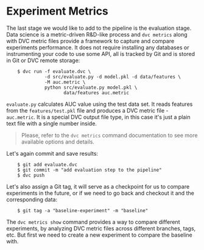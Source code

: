 # Experiment Metrics

The last stage we would like to add to the pipeline is the evaluation stage.
Data science is a metric-driven R&D-like process and `dvc metrics` along with
DVC metric files provide a framework to capture and compare experiments
performance. It does not require installing any databases or instrumenting your
code to use some API, all is tracked by Git and is stored in Git or DVC remote
storage:

```dvc
    $ dvc run -f evaluate.dvc \
              -d src/evaluate.py -d model.pkl -d data/features \
              -M auc.metric \
              python src/evaluate.py model.pkl \
                     data/features auc.metric
```

`evaluate.py` calculates AUC value using the test data set. It reads features
from the `features/test.pkl` file and produces a DVC metric file - `auc.metric`.
It is a special DVC output file type, in this case it's just a plain text file
with a single number inside.

> Please, refer to the `dvc metrics` command documentation to see more available
options and details.

Let's again commit and save results:

```dvc
    $ git add evaluate.dvc
    $ git commit -m "add evaluation step to the pipeline"
    $ dvc push
```

Let's also assign a Git tag, it will serve as a checkpoint for us to compare
experiments in the future, or if we need to go back and checkout it and the
corresponding data:

```dvc
    $ git tag -a "baseline-experiment" -m "baseline"
```

The `dvc metrics show` command provides a way to compare different experiments,
by analyzing DVC metric files across different branches, tags, etc. But first we
need to create a new experiment to compare the baseline with.
